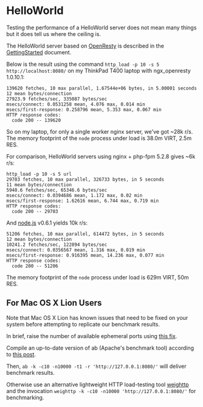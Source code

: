 <!---
    @title         Benchmark
    @creator       Yichun Zhang
    @created       2011-06-21 05:50 GMT
    @modifier      Yichun Zhang
    @modifier_link yichun-zhang
    @modified      2012-04-19 02:12 GMT
    @changes       14
--->


# HelloWorld
Testing the performance of a HelloWorld server does not mean many things but
it does tell us where the ceiling is.

The HelloWorld server based on [OpenResty](openresty.html) is described in the
[GettingStarted](getting-started.html) document.

Below is the result using the command `http_load -p 10 -s 5 http://localhost:8080/` on
my ThinkPad T400 laptop with ngx_openresty 1.0.10.1:

```
139620 fetches, 10 max parallel, 1.67544e+06 bytes, in 5.00001 seconds
12 mean bytes/connection
27923.9 fetches/sec, 335087 bytes/sec
msecs/connect: 0.0531258 mean, 4.076 max, 0.014 min
msecs/first-response: 0.258796 mean, 5.353 max, 0.067 min
HTTP response codes:
  code 200 -- 139620
```


So on my laptop, for only a single worker nginx server, we've got ~28k r/s.
The memory footprint of the `node` process under load is 38.0m VIRT, 2.5m RES.

For comparison, HelloWorld servers using nginx + php-fpm 5.2.8 gives ~6k r/s:

```
http_load -p 10 -s 5 url
29703 fetches, 10 max parallel, 326733 bytes, in 5 seconds
11 mean bytes/connection
5940.6 fetches/sec, 65346.6 bytes/sec
msecs/connect: 0.0394686 mean, 1.172 max, 0.02 min
msecs/first-response: 1.62616 mean, 6.744 max, 0.719 min
HTTP response codes:
  code 200 -- 29703
```

And [node.js](http://nodejs.org/) v0.6.1 yields 10k r/s:

```
51206 fetches, 10 max parallel, 614472 bytes, in 5 seconds
12 mean bytes/connection
10241.2 fetches/sec, 122894 bytes/sec
msecs/connect: 0.0356567 mean, 1.316 max, 0.019 min
msecs/first-response: 0.916395 mean, 14.236 max, 0.077 min
HTTP response codes:
  code 200 -- 51206
```

The memory footprint of the `node` process under load is 629m  VIRT, 50m RES.


##  For Mac OS X Lion Users
Note that Mac OS X Lion has known issues that need to be fixed on your system
before attempting to replicate our benchmark results.

In brief, raise the number of  available ephemeral ports using [this fix](http://serverfault.com/questions/145907/does-mac-os-x-throttle-the-rate-of-socket-creation).

Compile an up-to-date version of ab (Apache's benchmark tool) according to [this post](http://superuser.com/questions/323840/apache-bench-test-erroron-os-x-apr-socket-recv-connection-reset-by-peer-54).

Then, `ab -k -c10 -n10000 -t1 -r 'http://127.0.0.1:8080/'` will deliver benchmark
results.

Otherwise use an alternative lightweight HTTP load-testing tool [weighttp](http://redmine.lighttpd.net/projects/weighttp/wiki) and
the invocation `weighttp -k -c10 -n10000 'http://127.0.0.1:8080/'` for benchmarking.

